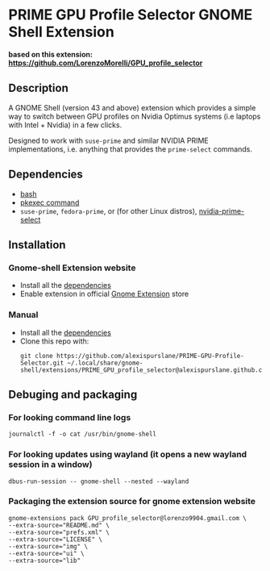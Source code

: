 # PRIME GPU Profile Selector GNOME Shell Extension

**based on this extension: <https://github.com/LorenzoMorelli/GPU_profile_selector>**

## Description
A GNOME Shell (version 43 and above) extension which provides a simple way to switch between GPU profiles on Nvidia Optimus systems (i.e laptops with Intel + Nvidia) in a few clicks.

Designed to work with `suse-prime` and similar NVIDIA PRIME implementations, i.e. anything that provides the `prime-select` commands.

## Dependencies
- [bash](https://www.gnu.org/software/bash/)
- [pkexec command](https://command-not-found.com/pkexec)
- `suse-prime`, `fedora-prime`, or (for other Linux distros),
  [nvidia-prime-select](https://github.com/wildtruc/nvidia-prime-select)

## Installation

### Gnome-shell Extension website
- Install all the [dependencies](#Dependencies)
- Enable extension in official [Gnome Extension](https://extensions.gnome.org/extension/5009/prime-gpu-profile-selector/) store

### Manual
- Install all the [dependencies](#Dependencies)
- Clone this repo with:
  ```
  git clone https://github.com/alexispurslane/PRIME-GPU-Profile-Selector.git ~/.local/share/gnome-shell/extensions/PRIME_GPU_profile_selector@alexispurslane.github.com
  ```
## Debuging and packaging

### For looking command line logs
```
journalctl -f -o cat /usr/bin/gnome-shell
```

### For looking updates using wayland (it opens a new wayland session in a window)
```
dbus-run-session -- gnome-shell --nested --wayland
```

### Packaging the extension source for gnome extension website
```
gnome-extensions pack GPU_profile_selector@lorenzo9904.gmail.com \
--extra-source="README.md" \
--extra-source="prefs.xml" \
--extra-source="LICENSE" \
--extra-source="img" \
--extra-source="ui" \
--extra-source="lib"
```
